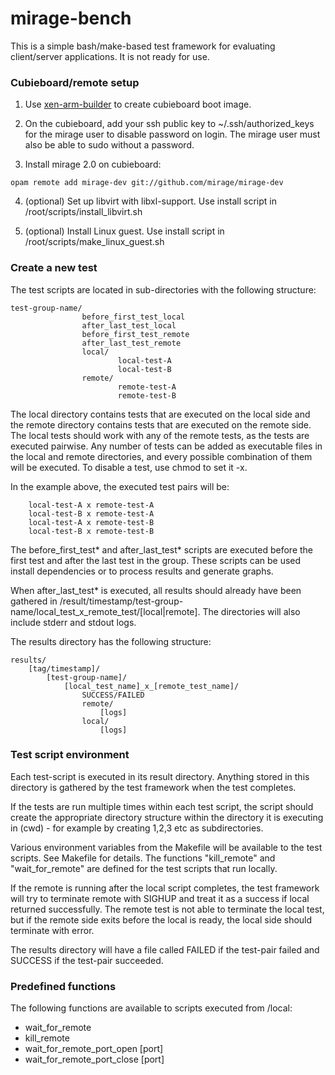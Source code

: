 mirage-bench
============
This is a simple bash/make-based test framework for evaluating client/server applications. It is not ready for use.

### Cubieboard/remote setup ###

1. Use [xen-arm-builder](https://github.com/mirage/xen-arm-builder) to create cubieboard boot image.

2. On the cubieboard, add your ssh public key to ~/.ssh/authorized_keys for the mirage user to disable password on login. The mirage user must also be able to sudo without a password.

3. Install mirage 2.0 on cubieboard:

```
opam remote add mirage-dev git://github.com/mirage/mirage-dev
```

4. (optional) Set up libvirt with libxl-support. Use install script in /root/scripts/install_libvirt.sh

5. (optional) Install Linux guest. Use install script in /root/scripts/make_linux_guest.sh

### Create a new test
The test scripts are located in sub-directories with the following structure:

```
test-group-name/
                before_first_test_local
                after_last_test_local
                before_first_test_remote
                after_last_test_remote
                local/
                        local-test-A
                        local-test-B
                remote/
                        remote-test-A
                        remote-test-B
```

The local directory contains tests that are executed on the local side and the remote directory contains tests that are executed on the remote side. The local tests should work with any of the remote tests, as the tests are executed pairwise. Any number of tests can be added as executable files in the local and remote directories, and every possible combination of them will be executed. To disable a test, use chmod to set it -x.

In the example above, the executed test pairs will be:
```
    local-test-A x remote-test-A
    local-test-B x remote-test-A
    local-test-A x remote-test-B
    local-test-B x remote-test-B
```

The before_first_test\* and after_last_test\* scripts are executed before the first test and after the last test in the group. These scripts can be used install dependencies or to process results and generate graphs. 

When after_last_test\* is executed, all results should already have been gathered in /result/timestamp/test-group-name/local_test_x_remote_test/[local|remote]. The directories will also include stderr and stdout logs. 

The results directory has the following structure:

```
results/
    [tag/timestamp]/
        [test-group-name]/
            [local_test_name]_x_[remote_test_name]/
                SUCCESS/FAILED
                remote/
                    [logs]
                local/ 
                    [logs]
```

### Test script environment
Each test-script is executed in its result directory. Anything stored in this directory is gathered by the test framework when the test completes.

If the tests are run multiple times within each test script, the script should create the appropriate directory structure within the directory it is executing in (cwd) - for example by creating 1,2,3 etc as subdirectories.

Various environment variables from the Makefile will be available to the test scripts. See Makefile for details. The functions "kill_remote" and "wait_for_remote" are defined for the test scripts that run locally.

If the remote is running after the local script completes, the test framework will try to terminate remote with SIGHUP and treat it as a success if local returned successfully. The remote test is not able to terminate the local test, but if the remote side exits before the local is ready, the local side should terminate with error. 

The results directory will have a file called FAILED if the test-pair failed and SUCCESS if the test-pair succeeded.

### Predefined functions ###
The following functions are available to scripts executed from /local:

   - wait_for_remote
   - kill_remote
   - wait_for_remote_port_open [port]
   - wait_for_remote_port_close [port]



